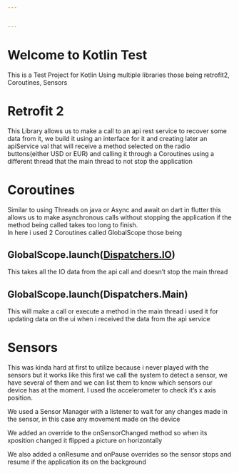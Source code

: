 ```yaml
---


---
```


<h1 id="welcome-to-kotlin-test">Welcome to Kotlin Test</h1>
<p>This is a Test Project for Kotlin Using multiple libraries those being retrofit2, Coroutines, Sensors</p>
<h1 id="retrofit-2">Retrofit 2</h1>
<p>This Library allows us to make a call to an api rest service to recover some data from it, we build it using an interface for it and creating later an apiService val that will receive a method selected on the radio buttons(either USD or EUR) and calling it through a Coroutines using a different thread that the main thread to not stop the application</p>
<h1 id="coroutines">Coroutines</h1>
<p>Similar to using Threads on java or Async and await on dart in flutter this allows us to make asynchronous calls without stopping the application if the method being called takes too long to finish.<br>
In here i used 2 Coroutines called GlobalScope those being</p>
<h2 id="globalscope.launchdispatchers.io">GlobalScope.launch(<a href="http://Dispatchers.IO">Dispatchers.IO</a>)</h2>
<p>This takes all the IO data from the api call and doesn’t stop the main thread</p>
<h2 id="globalscope.launchdispatchers.main">GlobalScope.launch(Dispatchers.Main)</h2>
<p>This will make a call or execute a method in the main thread i used it for updating data on the ui when i received the data from the api service</p>
<h1 id="sensors">Sensors</h1>
<p>This was kinda hard at first to utilize because i never played with the sensors but it works like this first we call the system to detect a sensor, we have several of them and we can list them to know which sensors our device has at the moment. I used the accelerometer to check it’s x axis position.</p>
<p>We used a Sensor Manager with a listener to wait for any changes made in the sensor, in this case any movement made on the device</p>
<p>We added an override to the onSensorChanged method so when its xposition changed it flipped a picture on horizontally</p>
<p>We also added a onResume and onPause overrides so the sensor stops and resume if the application its on the background</p>
<h1 id="section"></h1>
